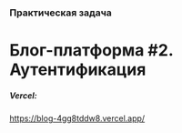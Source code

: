 ### **Практическая задача**
# **Блог-платформа #2. Аутентификация**

##### *Vercel:*  
https://blog-4gg8tddw8.vercel.app/  
  